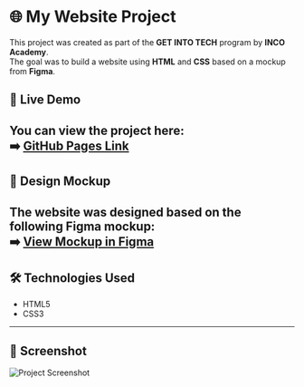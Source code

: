 # 🌐 My Website Project  

This project was created as part of the **GET INTO TECH** program by **INCO Academy**.  
The goal was to build a website using **HTML** and **CSS** based on a mockup from **Figma**.  

## 📌 Live Demo  
You can view the project here:  
➡️ [GitHub Pages Link](https://ewewis.github.io/projekt_1/) 
---

## 🎨 Design Mockup  
The website was designed based on the following Figma mockup:  
➡️ [View Mockup in Figma](https://github.com/user-attachments/assets/8f3ff390-f349-4253-97de-9d8db0337acf)
---

## 🛠️ Technologies Used  
- HTML5  
- CSS3
---

## 📸 Screenshot
  ![Project Screenshot](img/screenshot.png)  

